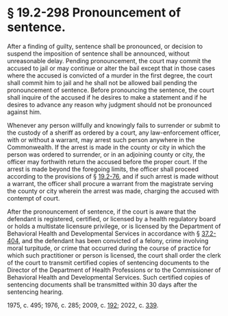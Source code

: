 # § 19.2-298 Pronouncement of sentence.

<p>After a finding of guilty, sentence shall be pronounced, or decision to suspend the imposition of sentence shall be announced, without unreasonable delay. Pending pronouncement, the court may commit the accused to jail or may continue or alter the bail except that in those cases where the accused is convicted of a murder in the first degree, the court shall commit him to jail and he shall not be allowed bail pending the pronouncement of sentence. Before pronouncing the sentence, the court shall inquire of the accused if he desires to make a statement and if he desires to advance any reason why judgment should not be pronounced against him.</p><p>Whenever any person willfully and knowingly fails to surrender or submit to the custody of a sheriff as ordered by a court, any law-enforcement officer, with or without a warrant, may arrest such person anywhere in the Commonwealth. If the arrest is made in the county or city in which the person was ordered to surrender, or in an adjoining county or city, the officer may forthwith return the accused before the proper court. If the arrest is made beyond the foregoing limits, the officer shall proceed according to the provisions of § <a href='/vacode/19.2-76/'>19.2-76</a>, and if such arrest is made without a warrant, the officer shall procure a warrant from the magistrate serving the county or city wherein the arrest was made, charging the accused with contempt of court.</p><p>After the pronouncement of sentence, if the court is aware that the defendant is registered, certified, or licensed by a health regulatory board or holds a multistate licensure privilege, or is licensed by the Department of Behavioral Health and Developmental Services in accordance with § <a href='/vacode/37.2-404/'>37.2-404</a>, and the defendant has been convicted of a felony, crime involving moral turpitude, or crime that occurred during the course of practice for which such practitioner or person is licensed, the court shall order the clerk of the court to transmit certified copies of sentencing documents to the Director of the Department of Health Professions or to the Commissioner of Behavioral Health and Developmental Services. Such certified copies of sentencing documents shall be transmitted within 30 days after the sentencing hearing.</p><p>1975, c. 495; 1976, c. 285; 2009, c. <a href='http://lis.virginia.gov/cgi-bin/legp604.exe?091+ful+CHAP0192'>192</a>; 2022, c. <a href='http://lis.virginia.gov/cgi-bin/legp604.exe?221+ful+CHAP0339'>339</a>.</p>